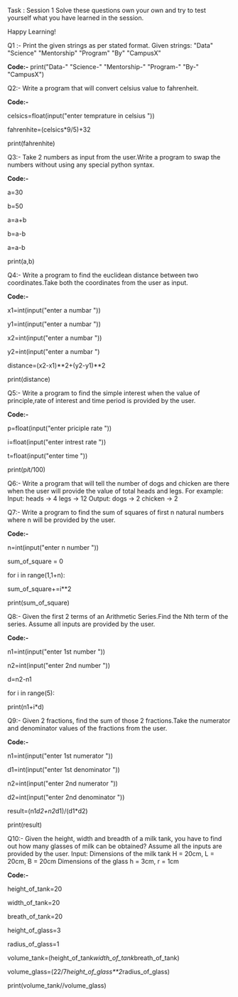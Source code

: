 Task : Session 1
 Solve these questions own your own and try to test yourself what you have learned in the 
session.

 Happy Learning!
 
 Q1 :- Print the given strings as per stated format.
 Given strings:
 "Data" "Science" "Mentorship" "Program"
 "By" "CampusX"
 
 **Code:-**
 print("Data-" "Science-" "Mentorship-" "Program-" "By-" "CampusX")


 Q2:- Write a program that will convert celsius value to fahrenheit.

**Code:-**

  celsics=float(input("enter temprature in celsius "))
 
  fahrenhite=(celsics*9/5)+32
 
  print(fahrenhite)


 Q3:- Take 2 numbers as input from the user.Write a program to swap 
the numbers without using any special python syntax.

**Code:-**

a=30

b=50

a=a+b

b=a-b

a=a-b

print(a,b)


 Q4:- Write a program to find the euclidean distance between two 
coordinates.Take both the coordinates from the user as input.

**Code:-**

x1=int(input("enter a numbar "))

y1=int(input("enter a numbar "))

x2=int(input("enter a numbar "))

y2=int(input("enter a numbar ")

distance=(x2-x1)**2+(y2-y1)**2

print(distance)


 Q5:- Write a program to find the simple interest when the value of 
principle,rate of interest and time period is provided by the user.

**Code:-**

p=float(input("enter priciple rate "))

i=float(input("enter intrest rate "))

t=float(input("enter time "))

print(p*i*t/100)
 
 Q6:- Write a program that will tell the number of dogs and chicken are 
there when the user will provide the value of total heads and legs.
 For example: Input: heads -> 4 legs -> 12  Output: dogs -> 2 chicken -> 2
 

 Q7:- Write a program to find the sum of squares of first n natural 
numbers where n will be provided by the user.

**Code:-**

n=int(input("enter n number "))

sum_of_square = 0

for i in range(1,1+n):

  sum_of_square+=i**2

print(sum_of_square)


 Q8:- Given the first 2 terms of an Arithmetic Series.Find the Nth term 
of the series. Assume all inputs are provided by the user.

**Code:-**

n1=int(input("enter 1st number "))

n2=int(input("enter 2nd number "))

d=n2-n1

for i in range(5):

  print(n1+i*d)

 Q9:- Given 2 fractions, find the sum of those 2 fractions.Take the 
numerator and denominator values of the fractions from the user.

**Code:-**

n1=int(input("enter 1st numerator "))

d1=int(input("enter 1st denominator "))

n2=int(input("enter 2nd numerator "))

d2=int(input("enter 2nd denominator "))

result=(n1*d2+n2*d1)/(d1*d2)

print(result)


 Q10:- Given the height, width and breadth of a milk tank, you have to 
find out how many glasses of milk can be obtained? Assume all the inputs are provided by the user.
Input: Dimensions of the milk tank H = 20cm, L = 20cm, B = 20cm  Dimensions of the glass h = 
3cm, r = 1cm

**Code:-**

height_of_tank=20

width_of_tank=20

breath_of_tank=20

height_of_glass=3

radius_of_glass=1

volume_tank=(height_of_tank*width_of_tank*breath_of_tank)

volume_glass=(22/7*height_of_glass**2*radius_of_glass)

print(volume_tank//volume_glass)
